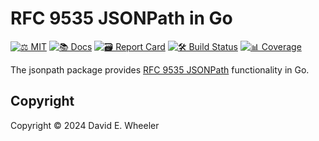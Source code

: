 RFC 9535 JSONPath in Go
=======================

[![⚖️ MIT]][mit] [![📚 Docs]][docs] [![🗃️ Report Card]][card] [![🛠️ Build Status]][ci] [![📊 Coverage]][cov]

The jsonpath package provides [RFC 9535 JSONPath] functionality in Go.

## Copyright

Copyright © 2024 David E. Wheeler

  [⚖️ MIT]: https://img.shields.io/badge/License-MIT-blue.svg "⚖️ MIT License"
  [mit]: https://opensource.org/license/MIT "⚖️ MIT License"
  [📚 Docs]: https://godoc.org/github.com/theory/jsonpath?status.svg "📚 Documentation"
  [docs]: https://pkg.go.dev/github.com/theory/jsonpath "📄 Documentation"
  [🗃️ Report Card]: https://goreportcard.com/badge/github.com/theory/jsonpath
    "🗃️ Report Card"
  [card]: https://goreportcard.com/report/github.com/theory/jsonpath
    "🗃️ Report Card"
  [🛠️ Build Status]: https://github.com/theory/jsonpath/actions/workflows/ci.yml/badge.svg
    "🛠️ Build Status"
  [ci]: https://github.com/theory/jsonpath/actions/workflows/ci.yml
    "🛠️ Build Status"
  [📊 Coverage]: https://codecov.io/gh/theory/jsonpath/graph/badge.svg?token=UB1UJ95NIK
    "📊 Code Coverage"
  [cov]: https://codecov.io/gh/theory/jsonpath "📊 Code Coverage"
  [RFC 9535 JSONPath]: https://www.rfc-editor.org/rfc/rfc9535.html
    "RFC 9535 JSONPath: Query Expressions for JSON"
